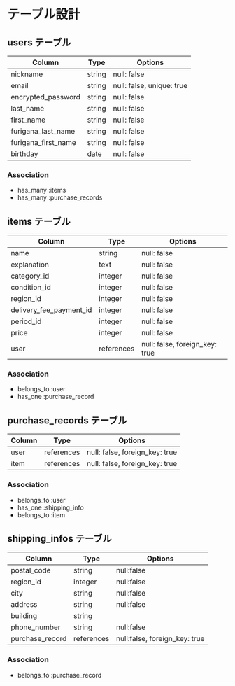 # テーブル設計

## users テーブル

| Column             | Type      | Options                   |
| ------------------ | ----------| ------------------------- |
| nickname           | string    | null: false               |
| email              | string    | null: false, unique: true |
| encrypted_password | string    | null: false               |
| last_name          | string    | null: false               |
| first_name         | string    | null: false               |
| furigana_last_name | string    | null: false               |
| furigana_first_name| string    | null: false               |
| birthday           | date      | null: false               |

 
### Association
- has_many :items
- has_many :purchase_records

## items テーブル

| Column                  | Type       | Options                        |
| ---------------------   | ---------- | ------------------------------ |
| name                    | string     | null: false                    |
| explanation             | text       | null: false                    |
| category_id             | integer    | null: false                    | 
| condition_id            | integer    | null: false                    |
| region_id               | integer    | null: false                    |
| delivery_fee_payment_id | integer    | null: false                    |
| period_id               | integer    | null: false                    |
| price                   | integer    | null: false                    |
| user                    | references | null: false, foreign_key: true |

### Association
- belongs_to :user
- has_one :purchase_record

## purchase_records テーブル

| Column  | Type       | Options                        |
| ------- | ---------- | ------------------------------ |
| user    | references | null: false, foreign_key: true |
| item    | references | null: false, foreign_key: true |
 
### Association
- belongs_to :user
- has_one :shipping_info
- belongs_to :item


## shipping_infos テーブル

| Column          | Type       | Options                      |
| ----------------| ---------- | -----------------------------|
| postal_code     | string     | null:false                   |
| region_id       | integer    | null:false                   |
| city            | string     | null:false                   |
| address         | string     | null:false                   |
| building        | string     |                              |
| phone_number    | string     | null:false                    | 
| purchase_record | references | null:false, foreign_key: true|


### Association
- belongs_to :purchase_record

